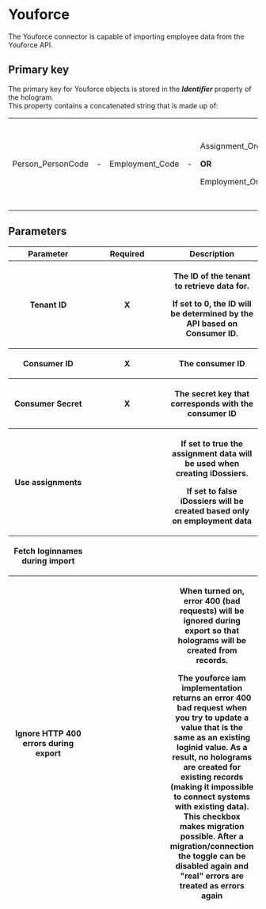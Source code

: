# Youforce

The Youforce connector is capable of importing employee data from the
Youforce API.

## Primary key

The primary key for Youforce objects is stored in the ***Identifier***
property of the hologram.  
This property contains a concatenated string that is made up of:

<table class="table table-bordered" style="width:100%;">
<colgroup>
<col style="width: 14%" />
<col style="width: 14%" />
<col style="width: 14%" />
<col style="width: 14%" />
<col style="width: 14%" />
<col style="width: 14%" />
<col style="width: 14%" />
</colgroup>
<tbody>
<tr class="odd">
<td width="110"><p>Person_PersonCode</p></td>
<td width="16"><p>-</p></td>
<td width="104"><p>Employment_Code</p></td>
<td width="21"><p>-</p></td>
<td width="215"><p>Assignment_OrganizationUnit_ShortName</p>
<p><strong>OR</strong></p>
<p>Employment_OrganizationUnit_ShortName</p></td>
<td width="16"><p>-</p></td>
<td width="141"><p>Assignment_StartDate</p>
<p><strong>OR</strong></p>
<p>Employment_HireDate</p>
<p><em>in the format: yyyyMMdd</em></p></td>
</tr>
</tbody>
</table>

## Parameters

<table class="table table-bordered">
<colgroup>
<col style="width: 33%" />
<col style="width: 33%" />
<col style="width: 33%" />
</colgroup>
<thead class="thead-light">
<tr class="header">
<th>Parameter</th>
<th class="text-center">Required</th>
<th>Description</th>
</tr>
<tr class="odd">
<th width="172"><p>Tenant ID</p></th>
<th width="68"><p><strong>X</strong></p></th>
<th width="378"><p>The ID of the tenant to retrieve data for.</p>
<p>If set to 0, the ID will be determined by the API based on Consumer
ID.</p></th>
</tr>
<tr class="header">
<th width="172"><p>Consumer ID</p></th>
<th width="68"><p><strong>X</strong></p></th>
<th width="378"><p>The consumer ID</p></th>
</tr>
<tr class="odd">
<th width="172"><p>Consumer Secret</p></th>
<th width="68"><p><strong>X</strong></p></th>
<th width="378"><p>The secret key that corresponds with the consumer
ID</p></th>
</tr>
<tr class="header">
<th width="172"><p>Use assignments</p></th>
<th width="68"><p><strong> </strong></p></th>
<th width="378"><p>If set to true the assignment data will be used when
creating iDossiers.</p>
<p>If set to false iDossiers will be created based only on employment
data</p></th>
</tr>
<tr class="odd">
<th width="172"><p>Fetch loginnames during import</p></th>
<th width="68"><p><strong> </strong></p></th>
<th width="378"></th>
</tr>
<tr class="header">
<th width="172"><p>Ignore HTTP 400 errors during export</p></th>
<th width="68"><p><strong> </strong></p></th>
<th width="378"><p>When turned on, error 400 (bad requests) will be
ignored during export so that holograms will be created from
records.</p>
<p>The youforce iam implementation returns an error 400 bad request when
you try to update a value that is the same as an existing loginid value.
As a result, no holograms are created for existing records (making it
impossible to connect systems with existing data). This checkbox makes
migration possible. After a migration/connection the toggle can be
disabled again and "real" errors are treated as errors again</p></th>
</tr>
</thead>
&#10;</table>
